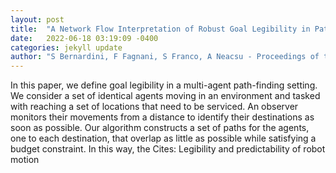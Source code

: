 ```yaml
---
layout: post
title:  "A Network Flow Interpretation of Robust Goal Legibility in Path Finding"
date:   2022-06-18 03:19:09 -0400
categories: jekyll update
author: "S Bernardini, F Fagnani, S Franco, A Neacsu - Proceedings of the International , 2022"
---
```

In this paper, we define goal legibility in a multi-agent path-finding setting. We consider a set of identical agents moving in an environment and tasked with reaching a set of locations that need to be serviced. An observer monitors their movements from a distance to identify their destinations as soon as possible. Our algorithm constructs a set of paths for the agents, one to each destination, that overlap as little as possible while satisfying a budget constraint. In this way, the 
Cites: Legibility and predictability of robot motion